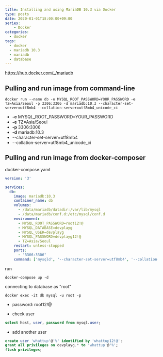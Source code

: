 ```yaml
---
title: Installing and using MariaDB 10.3 via Docker 
type: posts
date: 2020-01-01T18:00:00+09:00
series:
    - Docker
categories: 
  - docker
tags: 
  - docker
  - mariadb 10.3
  - mariadb
  - database
---
```


https://hub.docker.com/_/mariadb


## Pulling and run image from command-line

```
docker run --name db -e MYSQL_ROOT_PASSWORD=YOUR_PASSWORD -e TZ=Asia/Seoul -p 3306:3306 -d mariadb:10.3 --character-set-server=utf8mb4 --collation-server=utf8mb4_unicode_ci
```

- **-e** MYSQL_ROOT_PASSWORD=YOUR_PASSWORD 
- **-e** TZ=Asia/Seoul 
- **-p** 3306:3306 
- **-d** mariadb:10.3
- --character-set-server=utf8mb4
- --collation-server=utf8mb4_unicode_ci

## Pulling and run image from docker-composer

docker-compose.yaml

```yaml
version: '3'

services:
  db:
    image: mariadb:10.3
    container_name: db
    volumes:
      - /data/mariadb/datadir:/var/lib/mysql
      - /data/mariadb/conf.d:/etc/mysql/conf.d
    environment:
      - MYSQL_ROOT_PASSWORD=root12!@
      - MYSQL_DATABASE=devplayg
      - MYSQL_USER=devplayg
      - MYSQL_PASSWORD=devplayg12!@
      - TZ=Asia/Seoul
    restart: unless-stopped
    ports:
      - "3306:3306"
    command: ['mysqld', '--character-set-server=utf8mb4', '--collation-server=utf8mb4_unicode_ci']
```

run

```
docker-compose up -d
```

connecting to database as "root"

```
docker exec -it db mysql -u root -p
```

- password: root12!@


- check user

```sql
select host, user, password from mysql.user;
```

- add another user

```sql
create user 'whattup'@'%' identified by 'whattup12!@';
grant all privileges on devplayg.* to 'whattup'@'%';
flush privileges;
```